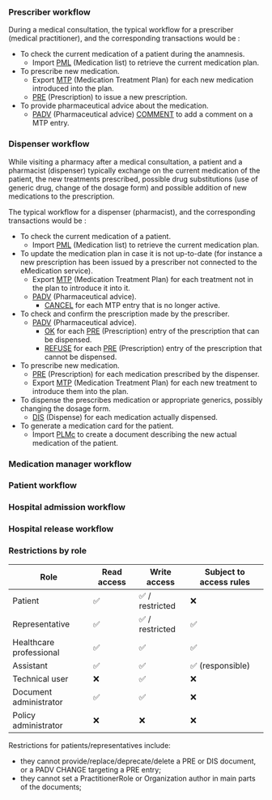 ### Prescriber workflow
During a medical consultation, the typical workflow for a prescriber (medical practitioner), and the corresponding transactions would be :
- To check the current medication of a patient during the anamnesis.
  - Import [PML](document_pml.html) (Medication list) to retrieve the current medication plan.
- To prescribe new medication.
  - Export [MTP](document_mtp.html) (Medication Treatment Plan) for each new medication introduced into the plan.
  - [PRE](document_pre.html) (Prescription) to issue a new prescription.
- To provide pharmaceutical advice about the medication.
  - [PADV](document_padv.html) (Pharmaceutical advice) [COMMENT](document_padv.html#padv-comment) to add a comment on a MTP entry.

### Dispenser workflow
While visiting a pharmacy after a medical consultation, a patient and a pharmacist (dispenser) typically exchange on the current medication of the patient, the new treatments prescribed, possible drug substitutions (use of generic drug, change of the dosage form) and possible addition of new medications to the prescription.

The typical workflow for a dispenser (pharmacist), and the corresponding transactions would be :
- To check the current medication of a patient.
  - Import [PML](document_pml.html) (Medication list) to retrieve the current medication plan.
- To update the medication plan in case it is not up-to-date (for instance a new prescription has been issued by a prescriber not connected to the eMedication service).
  - Export [MTP](document_mtp.html) (Medication Treatment Plan) for each  treatment not in the plan to introduce it into it.
  - [PADV](document_padv.html) (Pharmaceutical advice).
    - [CANCEL](document_padv.html#padv-cancel) for each MTP entry that is no longer active.
- To check and confirm the prescription made by the prescriber.
  - [PADV](document_padv.html) (Pharmaceutical advice).
    - [OK](document_padv.html#padv-ok) for each [PRE](document_pre.html) (Prescription) entry of the prescription that can be dispensed.
    - [REFUSE](document_padv.html#padv-refuse) for each [PRE](document_pre.html) (Prescription) entry of the prescription that cannot be dispensed.
- To prescribe new medication.
  - [PRE](document_pre.html) (Prescription) for each medication prescribed by the dispenser.
  - Export [MTP](document_mtp.html) (Medication Treatment Plan) for each new treatment to introduce them into the plan.
- To dispense the prescribes medication or appropriate generics, possibly changing the dosage form.
  - [DIS](document_dis.html) (Dispense) for each medication actually dispensed.
- To generate a medication card for the patient.
  - Import [PLMc](document_pmlc.html) to create a document describing the new actual medication of the patient.

### Medication manager workflow

### Patient workflow

### Hospital admission workflow

### Hospital release workflow

### Restrictions by role

| Role                    | Read access | Write access   | Subject to access rules |
|-------------------------|-------------|----------------|-------------------------|
| Patient                 | ✅           | ✅ / restricted | ❌                       |
| Representative          | ✅           | ✅ / restricted | ✅                       |
| Healthcare professional | ✅           | ✅              | ✅                       |
| Assistant               | ✅           | ✅              | ✅ (responsible)         |
| Technical user          | ❌           | ✅              | ❌                       | <!-- This may change -->
| Document administrator  | ✅           | ✅              | ❌                       |
| Policy administrator    | ❌           | ❌              | ❌                       |

Restrictions for patients/representatives include:

- they cannot provide/replace/deprecate/delete a PRE or DIS document, or a PADV CHANGE targeting a PRE entry;
- they cannot set a PractitionerRole or Organization author in main parts of the documents;
